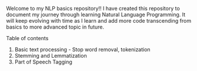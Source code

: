 Welcome to my NLP basics repository!!
I have created this repository to document my journey through learning Natural Language Programming. 
It will keep evolving with time as I learn and add more code transcending from basics to more advanced topic in future.


Table of contents

1. Basic text processing - Stop word removal, tokenization
2. Stemming and Lemmatization
3. Part of Speech Tagging

